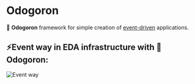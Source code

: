 # Odogoron
🤖 **Odogoron** framework for simple creation of [event-driven](https://en.wikipedia.org/wiki/Event-driven_architecture) applications.


## ⚡️Event way in EDA infrastructure with 🐲 Odogoron:
![Event way](https://user-images.githubusercontent.com/48920434/160395872-15ac31cb-9eff-4e90-bc2c-d48a73ca28c2.png )
